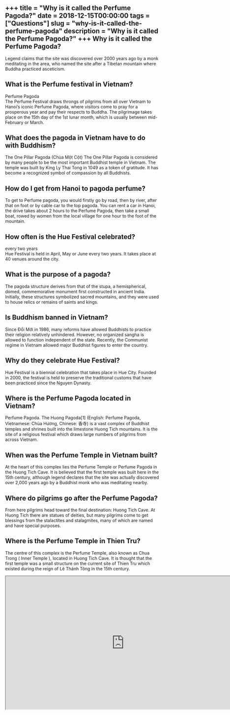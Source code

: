 +++
title = "Why is it called the Perfume Pagoda?"
date = 2018-12-15T00:00:00
tags = ["Questions"]
slug = "why-is-it-called-the-perfume-pagoda"
description = "Why is it called the Perfume Pagoda?"
+++
Why is it called the Perfume Pagoda?
------------------------------------

Legend claims that the site was discovered over 2000 years ago by a monk meditating in the area, who named the site after a Tibetan mountain where Buddha practiced asceticism.

What is the Perfume festival in Vietnam?
----------------------------------------

Perfume Pagoda  
The Perfume Festival draws throngs of pilgrims from all over Vietnam to Hanoi’s iconic Perfume Pagoda, where visitors come to pray for a prosperous year and pay their respects to Buddha. The pilgrimage takes place on the 15th day of the 1st lunar month, which is usually between mid-February or March.

What does the pagoda in Vietnam have to do with Buddhism?
---------------------------------------------------------

The One Pillar Pagoda (Chùa Một Cột) The One Pillar Pagoda is considered by many people to be the most important Buddhist temple in Vietnam. The temple was built by King Ly Thai Tong in 1049 as a token of gratitude. It has become a recognized symbol of compassion by all Buddhists.

How do I get from Hanoi to pagoda perfume?
------------------------------------------

To get to Perfume pagoda, you would firstly go by road, then by river, after that on foot or by cable car to the top pagoda. You can rent a car in Hanoi, the drive takes about 2 hours to the Perfume Pagoda, then take a small boat, rowed by women from the local village for one hour to the foot of the mountain.

How often is the Hue Festival celebrated?
-----------------------------------------

every two years  
Hue Festival is held in April, May or June every two years. It takes place at 40 venues around the city.

What is the purpose of a pagoda?
--------------------------------

The pagoda structure derives from that of the stupa, a hemispherical, domed, commemorative monument first constructed in ancient India. Initially, these structures symbolized sacred mountains, and they were used to house relics or remains of saints and kings.

Is Buddhism banned in Vietnam?
------------------------------

Since Đổi Mới in 1986, many reforms have allowed Buddhists to practice their religion relatively unhindered. However, no organized sangha is allowed to function independent of the state. Recently, the Communist regime in Vietnam allowed major Buddhist figures to enter the country.

Why do they celebrate Hue Festival?
-----------------------------------

Hue Festival is a biennial celebration that takes place in Hue City. Founded in 2000, the festival is held to preserve the traditional customs that have been practiced since the Nguyen Dynasty.

Where is the Perfume Pagoda located in Vietnam?
-----------------------------------------------

Perfume Pagoda. The Huong Pagoda\[1\] (English: Perfume Pagoda, Vietnamese: Chùa Hương, Chinese: 香寺) is a vast complex of Buddhist temples and shrines built into the limestone Huong Tich mountains. It is the site of a religious festival which draws large numbers of pilgrims from across Vietnam.

When was the Perfume Temple in Vietnam built?
---------------------------------------------

At the heart of this complex lies the Perfume Temple or Perfume Pagoda in the Huong Tich Cave. It is believed that the first temple was built here in the 15th century, although legend declares that the site was actually discovered over 2,000 years ago by a Buddhist monk who was meditating nearby.

Where do pilgrims go after the Perfume Pagoda?
----------------------------------------------

From here pilgrims head toward the final destination: Huong Tich Cave. At Huong Tich there are statues of deities, but many pilgrims come to get blessings from the stalactites and stalagmites, many of which are named and have special purposes.

Where is the Perfume Temple in Thien Tru?
-----------------------------------------

The centre of this complex is the Perfume Temple, also known as Chua Trong ( Inner Temple ), located in Huong Tich Cave. It is thought that the first temple was a small structure on the current site of Thien Tru which existed during the reign of Lê Thánh Tông in the 15th century.

<iframe allow="accelerometer; autoplay; clipboard-write; encrypted-media; gyroscope; picture-in-picture" allowfullscreen="" class="__youtube_prefs__  epyt-is-override  no-lazyload" data-no-lazy="1" data-origheight="433" data-origwidth="770" data-skipgform_ajax_framebjll="" height="433" id="_ytid_38067" loading="lazy" src="https://www.youtube.com/embed/wZWGZge2E-Q?enablejsapi=1&autoplay=0&cc_load_policy=0&cc_lang_pref=&iv_load_policy=1&loop=0&modestbranding=0&rel=1&fs=1&playsinline=0&autohide=2&theme=dark&color=red&controls=1&" title="YouTube player" width="770"></iframe>